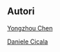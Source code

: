 ## Autori

[Yongzhou Chen](https://github.com/chenyongzhouking)

[Daniele Cicala](https://github.com/99-Daniele)
